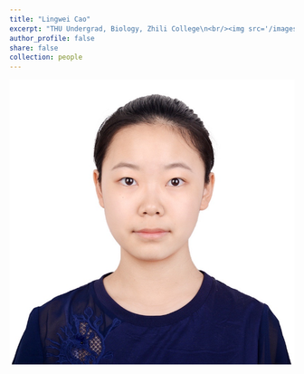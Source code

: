```yaml
---
title: "Lingwei Cao"
excerpt: "THU Undergrad, Biology, Zhili College\n<br/><img src='/images/avatars/vv.jpg' style='height: 10%; width: 7.5%; object-fit: contain' alt='Avatar' class='avatar'/>"
author_profile: false
share: false
collection: people
---
```


<img src="/images/avatars/vv.jpg" alt="Avatar" class="avatar"/>